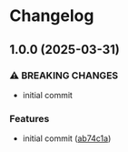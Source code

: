 # Changelog

## 1.0.0 (2025-03-31)


### ⚠ BREAKING CHANGES

* initial commit

### Features

* initial commit ([ab74c1a](https://github.com/compwright/oauth2-domo/commit/ab74c1ac9faea4f34cd908f2dc9cce2ba4ebc0c6))
